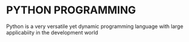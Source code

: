 # PYTHON PROGRAMMING
Python is a very versatile yet dynamic programming language with large applicabiity in the development world
